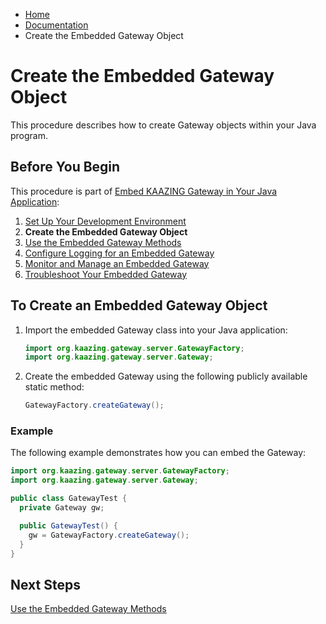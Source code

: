 -   [Home](../../index.md)
-   [Documentation](../index.md)
-   Create the Embedded Gateway Object

Create the Embedded Gateway Object
==================================

This procedure describes how to create Gateway objects within your Java program.

Before You Begin
----------------

This procedure is part of [Embed KAAZING Gateway in Your Java Application](../embedded-gateway/o_embedded_gateway.md):

1.  [Set Up Your Development Environment](../embedded-gateway/p_embedded_gateway_setup.md)
2.  **Create the Embedded Gateway Object**
3.  [Use the Embedded Gateway Methods](../embedded-gateway/p_embedded_gateway_methods.md)
4.  [Configure Logging for an Embedded Gateway](../embedded-gateway/p_embedded_logging.md)
5.  [Monitor and Manage an Embedded Gateway](../embedded-gateway/p_embedded_gateway_monitor.md)
6.  [Troubleshoot Your Embedded Gateway](../embedded-gateway/p_embedded_gateway_troubleshoot.md)

To Create an Embedded Gateway Object
-------------------------------------------

1.  Import the embedded Gateway class into your Java application:

    ``` java
    import org.kaazing.gateway.server.GatewayFactory;
    import org.kaazing.gateway.server.Gateway;
    ```

2.  Create the embedded Gateway using the following publicly available static method:

    ``` java
    GatewayFactory.createGateway();
    ```

### Example

The following example demonstrates how you can embed the Gateway:

``` java
import org.kaazing.gateway.server.GatewayFactory;
import org.kaazing.gateway.server.Gateway;

public class GatewayTest {
  private Gateway gw;

  public GatewayTest() {
    gw = GatewayFactory.createGateway();
  }
}
```

Next Steps
----------

[Use the Embedded Gateway Methods](../embedded-gateway/p_embedded_gateway_methods.md)